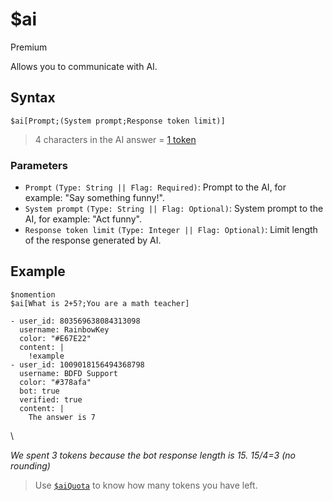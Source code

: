 # $ai
<div class="functionTags">
  <span id="PremiumTag">Premium</span>
</div>

Allows you to communicate with AI.

## Syntax
```
$ai[Prompt;(System prompt;Response token limit)]
```
  
> 4 characters in the AI answer = [1 token](./aiQuota.md)

### Parameters
- `Prompt` `(Type: String || Flag: Required)`: Prompt to the AI, for example: "Say something funny!".
- `System prompt` `(Type: String || Flag: Optional)`: System prompt to the AI, for example: "Act funny".
- `Response token limit` `(Type: Integer || Flag: Optional)`: Limit length of the response generated by AI.

## Example
```
$nomention
$ai[What is 2+5?;You are a math teacher]
```

``` discord yaml
- user_id: 803569638084313098
  username: RainbowKey
  color: "#E67E22"
  content: |
    !example
- user_id: 1009018156494368798
  username: BDFD Support
  color: "#378afa"
  bot: true
  verified: true
  content: |
    The answer is 7
```
\

*We spent 3 tokens because the bot response length is 15. 15/4=3 (no rounding)*

> Use [`$aiQuota`](./aiQuota.md) to know how many tokens you have left.
> 
